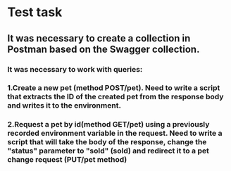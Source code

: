 # Test task
## It was necessary to create a collection in Postman based on the Swagger collection. 
### It was necessary to work with queries:
### 1.Create a new pet (method POST/pet). Need to write a script that extracts the ID of the created pet from the response body and writes it to the environment.
### 2.Request a pet by id(method GET/pet) using a previously recorded environment variable in the request. Need to write a script that will take the body of the response, change the "status" parameter to "sold" (sold) and redirect it to a pet change request (PUT/pet method)
